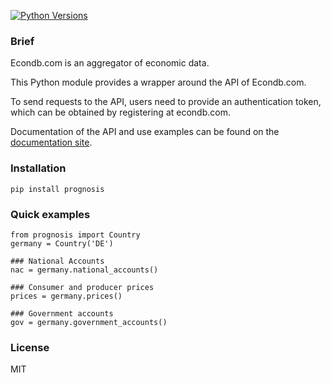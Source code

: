 [![Python Versions](https://img.shields.io/pypi/pyversions/prognosis.svg)](https://pypi.python.org/pypi/prognosis)

### Brief

Econdb.com is an aggregator of economic data.

This Python module provides a wrapper around the API of Econdb.com.

To send requests to the API, users need to provide an authentication token, which can be obtained by registering at econdb.com.

Documentation of the API and use examples can be found on the [documentation site](https://www.econdb.com/documentation/inquisitor).

### Installation

```pip install prognosis```

### Quick examples

```
from prognosis import Country
germany = Country('DE')

### National Accounts
nac = germany.national_accounts()

### Consumer and producer prices
prices = germany.prices()

### Government accounts
gov = germany.government_accounts()
```

### License

MIT